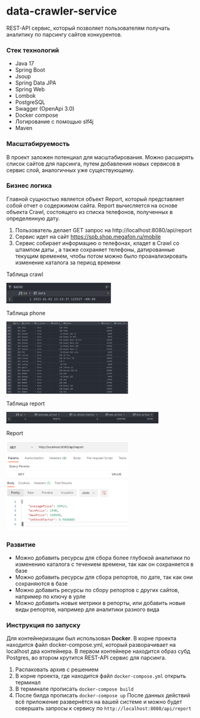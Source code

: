 # data-crawler-service
REST-API сервис, который позволяет пользователям получать аналитику по парсингу сайтов конкурентов.

### Стек технологий
- Java 17
- Spring Boot
- Jsoup
- Spring Data JPA
- Spring Web
- Lombok
- PostgreSQL
- Swagger (OpenApi 3.0)
- Docker compose
- Логирование с помощью slf4j
- Maven

### Масштабируемость
В проект заложен потенциал для масштабирования. 
Можно расширять список сайтов для парсинга, путем добавления
новых сервисов в сервис слой, аналогичных уже существующему.

### Бизнес логика
Главной сущностью является объект Report, который представляет
собой отчет о содержимом сайта. Report вычисляется на основе объекта
Crawl, состоящего из списка телефонов, полученных в определенную дату.
1) Пользователь делает GET запрос на http://localhost:8080/api/report
2) Сервис идет на сайт https://spb.shop.megafon.ru/mobile
3) Сервис собирает информацию о телефонах, кладет в Crawl со штампом даты
, а также сохраняет телефоны, датированные текущим временем, чтобы
потом можно было проанализировать изменение каталога за период времени

Таблица crawl

<img src="screenshots/crawl.png" width="275">

Таблица phone

<img src="screenshots/phone.png" width="320">

Таблица report

<img src="screenshots/report.png" width="400" height="30">

Report 

<img src="screenshots/response.png" width="320">

### Развитие
- Можно добавить ресурсы для сбора более глубокой аналитики
по изменению каталога с течением времени, так как он сохраняется в базе
- Можно добавить ресурсы для сбора репортов, по дате, так как они сохраняются в базе
- Можно добавить ресурсы по сбору репортов с других сайтов, например по ключу
в урле
- Можно добавить новые метрики в репорты, или добавить новые виды репортов,
например для аналитики разного вида


### Инструкция по запуску 
Для контейнеризации был использован **Docker**.
В корне проекта находится файл docker-compose.yml,
который разворачивает на localhost два контейнера.
В первом контейнере находится образ субд Postgres,
во втором крутится REST-API сервис для парсинга.

1. Распаковать архив с решением
2. В корне проекта, где находится файл ```docker-compose.yml``` открыть терминал
3. В терминале прописать ```docker-compose build```
4. После билда прописать ```docker-compose up```
   После данных действий всё приложение развернётся на вашей системе и
   можно будет совершать запросы к сервису по ```http://localhost:8080/api/report```
